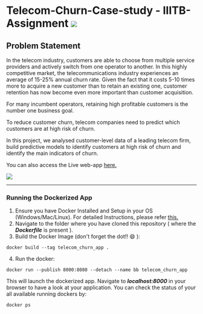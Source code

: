 # Telecom-Churn-Case-study - IIITB-Assignment [![](https://img.shields.io/badge/Prateek-Ralhan-brightgreen.svg?colorB=ff0000)](https://prateekralhan.github.io/)


## Problem Statement
In the telecom industry, customers are able to choose from multiple service providers and actively switch from one operator to another. In this highly competitive market, the telecommunications industry experiences an average of 15-25% annual churn rate. Given the fact that it costs 5-10 times more to acquire a new customer than to retain an existing one, customer retention has now become even more important than customer acquisition.

For many incumbent operators, retaining high profitable customers is the number one business goal.

To reduce customer churn, telecom companies need to predict which customers are at high risk of churn.

In this project, we analysed customer-level data of a leading telecom firm, build predictive models to identify customers at high risk of churn and identify the main indicators of churn.

You can also access the Live web-app [here.](https://telecom-churn-analysis-app.herokuapp.com/)

<kbd>
<img src="https://user-images.githubusercontent.com/29462447/101314072-c6a98d00-387d-11eb-91ba-9b9051f9dba0.png" data-canonical-src="https://user-images.githubusercontent.com/29462447/101314072-c6a98d00-387d-11eb-91ba-9b9051f9dba0.png"/> 
</kbd>

<hr>

### Running the Dockerized App
1. Ensure you have Docker Installed and Setup in your OS (Windows/Mac/Linux). For detailed Instructions, please refer [this.](https://docs.docker.com/engine/install/)
2. Navigate to the folder where you have cloned this repository ( where the ***Dockerfile*** is present ).
3. Build the Docker Image (don't forget the dot!! :smile: ): 
```
docker build --tag telecom_churn_app .
```
4. Run the docker:
```
docker run --publish 8000:8080 --detach --name bb telecom_churn_app
```

This will launch the dockerized app. Navigate to ***localhost:8000*** in your browser to have a look at your application. You can check the status of your all available running dockers by:
```
docker ps
```
